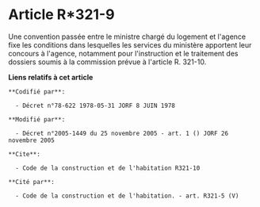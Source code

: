 # Article R*321-9

Une convention passée entre le ministre chargé du logement et l'agence fixe les conditions dans lesquelles les services du
ministère apportent leur concours à l'agence, notamment pour l'instruction et le traitement des dossiers soumis à la
commission prévue à l'article R. 321-10.

**Liens relatifs à cet article**

	**Codifié par**:

	  - Décret n°78-622 1978-05-31 JORF 8 JUIN 1978

	**Modifié par**:

	  - Décret n°2005-1449 du 25 novembre 2005 - art. 1 () JORF 26 novembre 2005

	**Cite**:

	  - Code de la construction et de l'habitation R321-10

	**Cité par**:

	  - Code de la construction et de l'habitation. - art. R321-5 (V)
